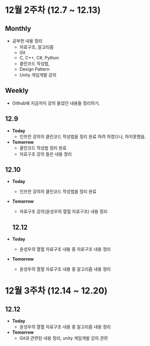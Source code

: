 12월 2주차 (12.7 ~ 12.13)
=====
## Monthly
+ 공부한 내용 정리
  + 자료구조, 알고리즘
  + Git
  + C, C++, C#, Python
  + 클린코드 작성법,
  + Design Pattern
  + Unity 개임개발 강의
  
## Weekly
+ Github에 지금까지 강의 들었던 내용들 정리하기.

## 12.9
+ __Today__
  + 인프런 강의의 클린코드 작성법을 정리 완료 하려 하였으나, 하지못했음.
+ __Tomorrow__
  + 클린코드 작성법 정리 완료
  + 자료구조 강의 들은 내용 정리
  
## 12.10
+ __Today__
  + 인프런 강의의 클린코드 작성법을 정리 완료
+ __Tomorrow__
  + 자료구조 강의(윤성우의 열혈 자료구조) 내용 정리
  
  ## 12.12
+ __Today__
  + 윤성우의 열혈 자료구조 내용 중 자료구조 내용 정리
+ __Tomorrow__
  + 윤성우의 열혈 자료구조 내용 중 알고리즘 내용 정리
  
12월 3주차 (12.14 ~ 12.20)
=====
 ## 12.12
+ __Today__
  + 윤성우의 열혈 자료구조 내용 중 알고리즘 내용 정리
+ __Tomorrow__
  + Git과 관련된 내용 정리, unity 게임개발 강의 관련 
